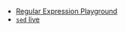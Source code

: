 
- [Regular Expression Playground](https://regex101.com)
- [`sed` live](https://sed.js.org/index.html)
